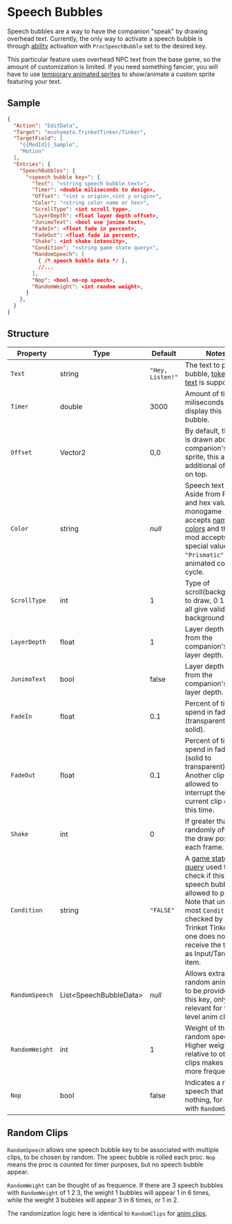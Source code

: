 # Speech Bubbles

Speech bubbles are a way to have the companion "speak" by drawing overhead text.
Currently, the only way to activate a speech bubble is through [ability](004-Ability.md) activation with `ProcSpeechBubble` set to the desired key.

This particular feature uses overhead NPC text from the base game, so the amount of customization is limited. If you need something fancier, you will have to use [temporary animated sprites](006-Temporary%20Animated%20Sprite.md) to show/animate a custom sprite featuring your text.

## Sample

```json
{
  "Action": "EditData",
  "Target": "mushymato.TrinketTinker/Tinker",
  "TargetField": [
    "{{ModId}}_Sample",
    "Motion"
  ],
  "Entries": {
    "SpeechBubbles": {
      "<speech bubble key>": {
        "Text": "<string speech bubble text>",
        "Timer": <double miliseconds to design>,
        "Offset": "<int x origin>,<int y origin>",
        "Color": "<string color name or hex>",
        "ScrollType": <int scroll type>,
        "LayerDepth": <float layer depth offset>,
        "JunimoText": <bool use junimo text>,
        "FadeIn": <float fade in percent>,
        "FadeOut": <float fade in percent>,
        "Shake": <int shake intensity>,
        "Condition": "<string game state query>",
        "RandomSpeech": [
          { /* speech bubble data */ },
          //...
        ],
        "Nop": <bool no-op speech>,
        "RandomWeight": <int random weight>,
      }
    },
  }
}
```

## Structure

| Property | Type | Default | Notes |
| -------- | ---- | ------- | ----- |
| `Text` | string | `"Hey, Listen!"` | The text to put in a bubble, [tokenized text](<https://stardewvalleywiki.com/Modding:Tokenizable_strings>) is supported. |
| `Timer` | double | 3000 | Amount of time in miliseconds to display this bubble. |
| `Offset` | Vector2 | 0,0 | By default, the text is drawn above the companion's sprite, this adds additional offset on top. |
| `Color` | string | _null_ | Speech text color.<br>Aside from RGB and hex values, monogame accepts [named colors](https://docs.monogame.net/api/Microsoft.Xna.Framework.Color.html) and this mod accepts special value `"Prismatic"` for an animated color cycle. |
| `ScrollType` | int | 1 | Type of scroll(background) to draw, 0 1 2 3 4 all give valid backgrounds. |
| `LayerDepth` | float | 1 | Layer depth offset from the companion's draw layer depth. |
| `JunimoText` | bool | false | Layer depth offset from the companion's draw layer depth. |
| `FadeIn` | float | 0.1 | Percent of timer to spend in fade in (transparent to solid). |
| `FadeOut` | float | 0.1 | Percent of timer to spend in fade out (solid to transparent). Another clip is allowed to interrupt the current clip during this time. |
| `Shake` | int | 0 | If greater than 0, randomly offset the draw position each frame. |
| `Condition` | string | `"FALSE"` | A [game state query](https://stardewvalleywiki.com/Modding:Game_state_queries) used to check if this speech bubble is allowed to play. Note that unlike most `Condition` checked by Trinket Tinker, this one does not receive the trinket as Input/Target item. |
| `RandomSpeech` | List\<SpeechBubbleData\> | _null_ | Allows extra random anim clips to be provided for this key, only relevant for the top level anim clip. |
| `RandomWeight` | int | 1 | Weight of this random speech. Higher weight relative to other clips makes it more frequent. |
| `Nop` | bool | false | Indicates a no-op speech that does nothing, for use with `RandomSpeech`. |

## Random Clips

`RandomSpeech` allows one speech bubble key to be associated with multiple clips, to be chosen by random. The speec bubble is rolled each proc. `Nop` means the proc is counted for timer purposes, but no speech bubble appear.

`RandomWeight` can be thought of as frequence. If there are 3 speech bubbles with `RandomWeight` of 1 2 3, the weight 1 bubbles will appear 1 in 6 times, while the weight 3 bubbles will appear 3 in 6 times, or 1 in 2.

The randomization logic here is identical to `RandomClips` for [anim clips](003.2-Animation%20Clips.md).
